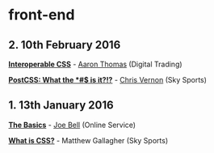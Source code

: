 # front-end

## 2. 10th February 2016

**[Interoperable CSS](https://github.com/sky-uk/leeds-front-end/tree/master/1.%20The%20Basics/The%20Basics)** - [Aaron Thomas](https://github.com/aaronthomas) (Digital Trading)



**[PostCSS: What the *#$ is it?!?](https://github.com/sky-uk/leeds-front-end/tree/master/1.%20The%20Basics/What%20is%20CSS%3F)** - [Chris Vernon](https://github.com/welikeideas) (Sky Sports)



## 1. 13th January 2016

**[The Basics](https://github.com/sky-uk/leeds-front-end/tree/master/1.%20The%20Basics/The%20Basics)** - [Joe Bell](https://github.com/joebell93) (Online Service)


**[What is CSS?](https://github.com/sky-uk/leeds-front-end/tree/master/1.%20The%20Basics/What%20is%20CSS%3F)** - Matthew Gallagher (Sky Sports)




